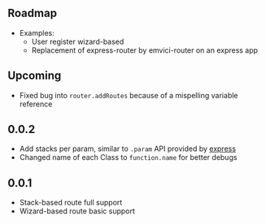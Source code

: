 ## Roadmap
- Examples:
    - User register wizard-based
    - Replacement of express-router by emvici-router on an express app

## Upcoming
- Fixed bug into `router.addRoutes` because of a mispelling variable reference

## 0.0.2
- Add stacks per param, similar to `.param` API provided by [express](https://github.com/visionmedia/express)
- Changed name of each Class to `function.name` for better debugs

## 0.0.1
- Stack-based route full support
- Wizard-based route basic support
